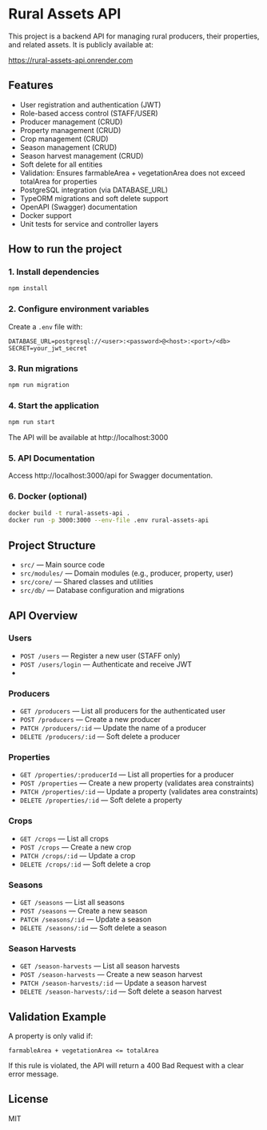 # Rural Assets API

This project is a backend API for managing rural producers, their properties, and related assets. It is publicly available at:

https://rural-assets-api.onrender.com

## Features

- User registration and authentication (JWT)
- Role-based access control (STAFF/USER)
- Producer management (CRUD)
- Property management (CRUD)
- Crop management (CRUD)
- Season management (CRUD)
- Season harvest management (CRUD)
- Soft delete for all entities
- Validation: Ensures farmableArea + vegetationArea does not exceed totalArea for properties
- PostgreSQL integration (via DATABASE_URL)
- TypeORM migrations and soft delete support
- OpenAPI (Swagger) documentation
- Docker support
- Unit tests for service and controller layers

## How to run the project

### 1. Install dependencies

```bash
npm install
```

### 2. Configure environment variables

Create a `.env` file with:

```
DATABASE_URL=postgresql://<user>:<password>@<host>:<port>/<db>
SECRET=your_jwt_secret
```

### 3. Run migrations

```bash
npm run migration
```

### 4. Start the application

```bash
npm run start
```

The API will be available at http://localhost:3000

### 5. API Documentation

Access http://localhost:3000/api for Swagger documentation.

### 6. Docker (optional)

```bash
docker build -t rural-assets-api .
docker run -p 3000:3000 --env-file .env rural-assets-api
```

## Project Structure

- `src/` — Main source code
- `src/modules/` — Domain modules (e.g., producer, property, user)
- `src/core/` — Shared classes and utilities
- `src/db/` — Database configuration and migrations

## API Overview

### Users

- `POST /users` — Register a new user (STAFF only)
- `POST /users/login` — Authenticate and receive JWT
-

### Producers

- `GET /producers` — List all producers for the authenticated user
- `POST /producers` — Create a new producer
- `PATCH /producers/:id` — Update the name of a producer
- `DELETE /producers/:id` — Soft delete a producer

### Properties

- `GET /properties/:producerId` — List all properties for a producer
- `POST /properties` — Create a new property (validates area constraints)
- `PATCH /properties/:id` — Update a property (validates area constraints)
- `DELETE /properties/:id` — Soft delete a property

### Crops

- `GET /crops` — List all crops
- `POST /crops` — Create a new crop
- `PATCH /crops/:id` — Update a crop
- `DELETE /crops/:id` — Soft delete a crop

### Seasons

- `GET /seasons` — List all seasons
- `POST /seasons` — Create a new season
- `PATCH /seasons/:id` — Update a season
- `DELETE /seasons/:id` — Soft delete a season

### Season Harvests

- `GET /season-harvests` — List all season harvests
- `POST /season-harvests` — Create a new season harvest
- `PATCH /season-harvests/:id` — Update a season harvest
- `DELETE /season-harvests/:id` — Soft delete a season harvest

## Validation Example

A property is only valid if:

```
farmableArea + vegetationArea <= totalArea
```

If this rule is violated, the API will return a 400 Bad Request with a clear error message.

## License

MIT
